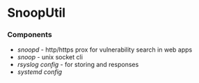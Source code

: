 # SnoopUtil
### Components
* *snoopd* - http/https prox for vulnerability search in web apps
* *snoop* - unix socket cli
* *rsyslog config* - for storing and responses
* *systemd config*
